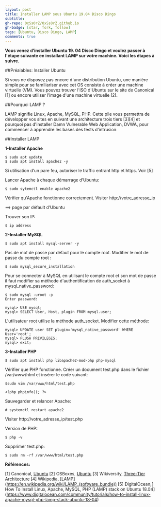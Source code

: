 ```yaml
---
layout: post
title: Installer LAMP sous Ubuntu 19.04 Disco Dingo
subtitle: 
gh-repo: 0xSs0rZ/0xSs0rZ.github.io
gh-badge: [star, fork, follow]
tags: [Ubuntu, Disco Dingo, LAMP]
comments: true
---
```


**Vous venez d'installer Ubuntu 19. 04 Disco Dingo et voulez passer à l'étape suivante en installant LAMP sur votre machine. Voici les étapes à suivre.**

##Préalables: Installer Ubuntu

Si vous ne disposez pas encore d'une distribution Ubuntu, une manière simple pour se familiariser avec cet OS consiste à créer une machine virtuelle (VM). Vous pouvez trouver l'ISO d'Ubuntu sur le site de Canonical [1] ou encore utiliser l'image d'une machine virtuelle [2].

##Pourquoi LAMP ?

LAMP signifie Linux, Apache, MySQL, PHP. Cette pile vous permettra de développer vos sites en suivant une architecture trois tiers [3][4] et pourquoi pas d'installer Damn Vulnerable Web Application, DVWA, pour commencer à apprendre les bases des tests d'intrusion

##Installer LAMP

**1-Installer Apache**

~~~
$ sudo apt update
$ sudo apt install apache2 -y
~~~

Si utilisation d'un pare feu, autoriser le traffic entrant http et https. Voir [5]

Lancer Apache à chaque démarrage d'Ubuntu:

~~~
$ sudo sytemctl enable apache2
~~~

Vérifier qu'Apache fonctionne correctement. Visiter http://votre_adresse_ip   

==> page par défault d'Ubuntu

Trouver son IP:

~~~
$ ip address
~~~

**2-Installer MySQL**

~~~
$ sudo apt install mysql-server -y 
~~~

Pas de mot de passe par défaut pour le compte root. Modifier le mot de passe du compte root :

~~~
$ sudo mysql_secure_installation
~~~

Pour se connecter à MySQL en utilisant le compte root et son mot de passe il faut modifier sa méthode d'authentification de auth_socket à mysql_native_password:

~~~
$ sudo mysql -uroot -p
Enter password: 

mysql> USE mysql; 
mysql> SELECT User, Host, plugin FROM mysql.user; 
~~~

L'utilisateur root utilise la méthode auth_socket. Modifier cette méthode: 

~~~
mysql> UPDATE user SET plugin='mysql_native_password' WHERE User='root'; 
mysql> FLUSH PRIVILEGES; 
mysql> exit; 
~~~

**3-Installer PHP**

~~~
$ sudo apt install php libapache2-mod-php php-mysql 
~~~

Vérifier que PHP fonctionne. Créer un document test.php dans le fichier /var/www/html et insérer le code suivant:

~~~
$sudo vim /var/www/html/test.php
~~~

~~~
<?php phpinfo(); ?>  
~~~

Sauvegarder et relancer Apache:

~~~
# systemctl restart apache2  
~~~

Visiter http://votre_adresse_ip/test.php  

Version de PHP:

~~~
$ php -v
~~~

Supprimer test.php:

~~~
$ sudo rm -rf /var/www/html/test.php
~~~

**Références:**

[1] Canonical, [Ubuntu]( https://ubuntu.com/)
[2] OSBoxes, [Ubuntu]( https://www.osboxes.org/ubuntu/)
[3] Wikiversity, [Three-Tier Architecture](https://en.wikiversity.org/wiki/Three-Tier_Architecture)
[4] Wikipedia, [LAMP] (https://en.wikipedia.org/wiki/LAMP_(software_bundle))
[5] DigitalOcean,[ How To Install Linux, Apache, MySQL, PHP (LAMP) stack on Ubuntu 18.04] (https://www.digitalocean.com/community/tutorials/how-to-install-linux-apache-mysql-php-lamp-stack-ubuntu-18-04)



